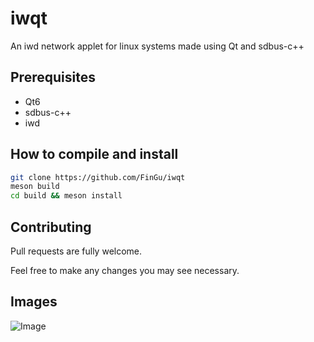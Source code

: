 # iwqt
An iwd network applet for linux systems made using Qt and sdbus-c++

## Prerequisites
* Qt6
* sdbus-c++
* iwd

## How to compile and install
```bash
git clone https://github.com/FinGu/iwqt
meson build
cd build && meson install
```

## Contributing

Pull requests are fully welcome. 

Feel free to make any changes you may see necessary.

## Images
![Image](https://github.com/user-attachments/assets/c2a0d50c-46bf-4272-8f35-58a578a6c9b0)
